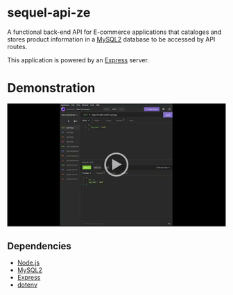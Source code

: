 # sequel-api-ze
A functional back-end API for E-commerce applications that cataloges and stores product information in a [MySQL2](https://www.npmjs.com/package/mysql2) database to be accessed by API routes.

This application is powered by an [Express](https://expressjs.com/) server.

# Demonstration

[![Demonstration Video](./assets/demonstration.png)](https://drive.google.com/file/d/1GXukhziRIuW-m8nwlkJBM7n6f6m2wxEc/view?usp=sharing)

## Dependencies
* [Node.js](https://nodejs.org/en/)
* [MySQL2](https://www.npmjs.com/package/mysql2)
* [Express](https://expressjs.com/)
* [dotenv](https://www.npmjs.com/package/dotenv)